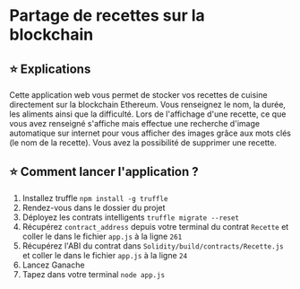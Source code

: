 # Partage de recettes sur la blockchain

## ⭐ Explications

Cette application web vous permet de stocker vos recettes de cuisine directement sur la blockchain Ethereum. Vous renseignez le nom, la durée, les aliments ainsi que la difficulté. Lors de l'affichage d'une recette, ce que vous avez renseigné s'affiche mais effectue une recherche d'image automatique sur internet pour vous afficher des images grâce aux mots clés (le nom de la recette). Vous avez la possibilité de supprimer une recette.

## ⭐ Comment lancer l'application ?

1) Installez truffle `npm install -g truffle`
2) Rendez-vous dans le dossier du projet
3) Déployez les contrats intelligents `truffle migrate --reset`
4) Récupérez `contract_address` depuis votre terminal du contrat `Recette` et coller le dans le fichier `app.js` à la ligne `261`
5) Récupérez l'ABI du contrat dans `Solidity/build/contracts/Recette.js` et coller le dans le fichier `app.js` à la ligne `24`
6) Lancez Ganache
7) Tapez dans votre terminal `node app.js`